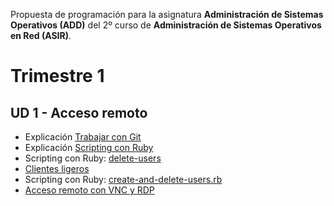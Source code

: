 
Propuesta de programación para la asignatura **Administración de Sistemas Operativos (ADD)** 
del 2º curso de **Administración de Sistemas Operativos en Red (ASIR)**.

# Trimestre 1

## UD 1 - Acceso remoto
* Explicación [Trabajar con Git](https://github.com/dvarrui/libro-de-actividades/tree/master/explicaciones/git)
* Explicación [Scripting con Ruby](https://github.com/dvarrui/libro-de-actividades/tree/master/explicaciones/ruby)
* Scripting con Ruby: [delete-users](https://github.com/dvarrui/libro-de-actividades/tree/master/actividades/add/scripting-ruby/delete-users.md)
* [Clientes ligeros](https://github.com/dvarrui/libro-de-actividades/tree/master/actividades/add/clientes-ligeros)
* Scripting con Ruby: [create-and-delete-users.rb](https://github.com/dvarrui/libro-de-actividades/blob/master/actividades/add/scripting-ruby/create-and-delete-users.md)
* [Acceso remoto con VNC y RDP](https://github.com/dvarrui/libro-de-actividades/tree/master/actividades/add/vnc-rdp)

